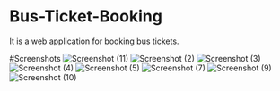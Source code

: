 # Bus-Ticket-Booking
It is a web application for booking bus tickets.

#Screenshots
![Screenshot (11)](https://user-images.githubusercontent.com/39530668/119975573-a8724d80-bfd3-11eb-98e9-fe3d2d25b15b.png)
![Screenshot (2)](https://user-images.githubusercontent.com/39530668/119975579-a9a37a80-bfd3-11eb-9f2c-aa742ab9b5e6.png)
![Screenshot (3)](https://user-images.githubusercontent.com/39530668/119975582-aad4a780-bfd3-11eb-9f95-4f7796f64e75.png)
![Screenshot (4)](https://user-images.githubusercontent.com/39530668/119975589-ab6d3e00-bfd3-11eb-9f18-a21e80b4f085.png)
![Screenshot (5)](https://user-images.githubusercontent.com/39530668/119975591-ac05d480-bfd3-11eb-87e0-51cafbc0764a.png)
![Screenshot (7)](https://user-images.githubusercontent.com/39530668/119975595-ad370180-bfd3-11eb-87e2-5d55afe8fe99.png)
![Screenshot (9)](https://user-images.githubusercontent.com/39530668/119975601-ae682e80-bfd3-11eb-83bf-e1bba90d0c82.png)
![Screenshot (10)](https://user-images.githubusercontent.com/39530668/119975609-af995b80-bfd3-11eb-8037-9b3aec9b42a3.png)

